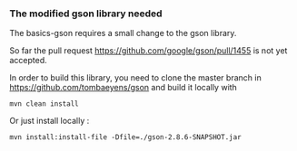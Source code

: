### The modified gson library needed

The basics-gson requires a small change to the gson library.

So far the pull request https://github.com/google/gson/pull/1455 is not yet accepted.

In order to build this library, you need to clone the 
master branch in https://github.com/tombaeyens/gson
and build it locally with 
```
mvn clean install
```

Or just install locally :
```
mvn install:install-file -Dfile=./gson-2.8.6-SNAPSHOT.jar
```
